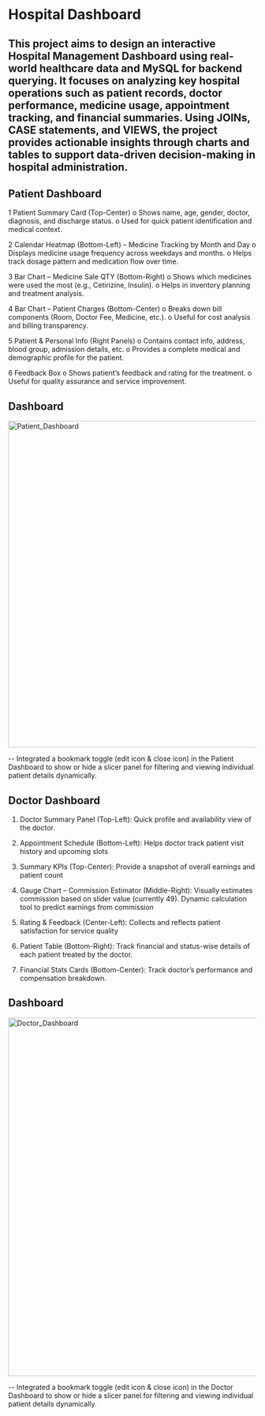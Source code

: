 # Hospital Dashboard
## This project aims to design an interactive Hospital Management Dashboard using real-world healthcare data and MySQL for backend querying. It focuses on analyzing key hospital operations such as patient records, doctor performance, medicine usage, appointment tracking, and financial summaries. Using JOINs, CASE statements, and VIEWS, the project provides actionable insights through charts and tables to support data-driven decision-making in hospital administration.


## Patient Dashboard
1 Patient Summary Card (Top-Center)
o	Shows name, age, gender, doctor, diagnosis, and discharge status.
o	Used for quick patient identification and medical context.

2	Calendar Heatmap (Bottom-Left) – Medicine Tracking by Month and Day
o	Displays medicine usage frequency across weekdays and months.
o	Helps track dosage pattern and medication flow over time.

3 Bar Chart – Medicine Sale QTY (Bottom-Right)
o	Shows which medicines were used the most (e.g., Cetirizine, Insulin).
o	Helps in inventory planning and treatment analysis.

4 Bar Chart – Patient Charges (Bottom-Center)
o	Breaks down bill components (Room, Doctor Fee, Medicine, etc.).
o	Useful for cost analysis and billing transparency.

5 Patient & Personal Info (Right Panels)
o	Contains contact info, address, blood group, admission details, etc.
o	Provides a complete medical and demographic profile for the patient.

6 Feedback Box
o	Shows patient’s feedback and rating for the treatment.
o	Useful for quality assurance and service improvement.


##  Dashboard
<img width="1280" height="662" alt="Patient_Dashboard" src="https://github.com/user-attachments/assets/5527dd5c-3d5d-4fa9-9704-caf4884c73ec" />

 -- Integrated a bookmark toggle (edit icon & close icon) in the Patient Dashboard to show or hide a slicer panel for filtering and viewing individual patient details dynamically.


##  Doctor Dashboard

1.	Doctor Summary Panel (Top-Left):
   Quick profile and availability view of the doctor.

2.	 Appointment Schedule (Bottom-Left):
    Helps doctor track patient visit history and upcoming slots
  	 
4.	 Summary KPIs (Top-Center):
   	Provide a snapshot of overall earnings and patient count
  	 
6.	 Gauge Chart – Commission Estimator (Middle-Right):
    Visually estimates commission based on slider value (currently 49).
    Dynamic calculation tool to predict earnings from commission
    
8.	 Rating & Feedback (Center-Left):
    Collects and reflects patient satisfaction for service quality
  	 
10.	 Patient Table (Bottom-Right):
     Track financial and status-wise details of each patient treated by the doctor.

12.	 Financial Stats Cards (Bottom-Center):
     Track doctor’s performance and compensation breakdown.

## Dashboard

<img width="1301" height="726" alt="Doctor_Dashboard" src="https://github.com/user-attachments/assets/daa7fde2-c2a0-463e-94ed-21b9b2b28a0b" />

 -- Integrated a bookmark toggle (edit icon & close icon) in the Doctor Dashboard to show or hide a slicer panel for filtering and viewing individual patient details dynamically.



 
















